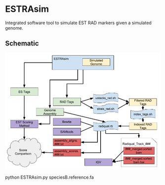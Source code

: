 # ESTRAsim

Integrated software tool to simulate EST RAD markers given a simulated genome.

## Schematic
![ESTRAsim Schematic](doc/vis/ESTRAsim_Schematic.png)


python ESTRAsim.py speciesB.reference.fa